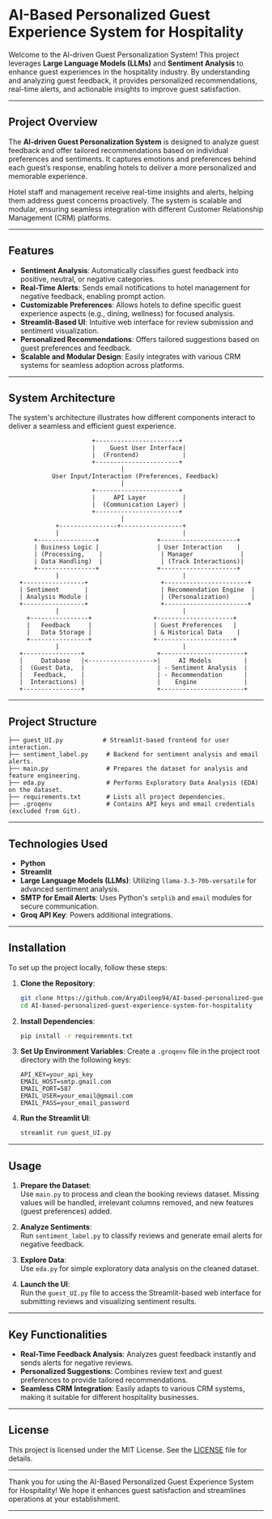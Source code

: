 # AI-Based Personalized Guest Experience System for Hospitality

Welcome to the AI-driven Guest Personalization System! This project leverages **Large Language Models (LLMs)** and **Sentiment Analysis** to enhance guest experiences in the hospitality industry. By understanding and analyzing guest feedback, it provides personalized recommendations, real-time alerts, and actionable insights to improve guest satisfaction.

---

## Project Overview

The **AI-driven Guest Personalization System** is designed to analyze guest feedback and offer tailored recommendations based on individual preferences and sentiments. It captures emotions and preferences behind each guest’s response, enabling hotels to deliver a more personalized and memorable experience.  

Hotel staff and management receive real-time insights and alerts, helping them address guest concerns proactively. The system is scalable and modular, ensuring seamless integration with different Customer Relationship Management (CRM) platforms.

---

## Features

- **Sentiment Analysis**: Automatically classifies guest feedback into positive, neutral, or negative categories.
- **Real-Time Alerts**: Sends email notifications to hotel management for negative feedback, enabling prompt action.
- **Customizable Preferences**: Allows hotels to define specific guest experience aspects (e.g., dining, wellness) for focused analysis.
- **Streamlit-Based UI**: Intuitive web interface for review submission and sentiment visualization.
- **Personalized Recommendations**: Offers tailored suggestions based on guest preferences and feedback.
- **Scalable and Modular Design**: Easily integrates with various CRM systems for seamless adoption across platforms.

---

## System Architecture

The system's architecture illustrates how different components interact to deliver a seamless and efficient guest experience.

```plaintext
                       +-----------------------+
                       |    Guest User Interface|
                       |  (Frontend)            |
                       +-----------------------+
                               |
            User Input/Interaction (Preferences, Feedback)
                               |
                       +-----------------------+
                       |     API Layer          |
                       |  (Communication Layer) |
                       +-----------------------+
                               |
             +----------------+-----------------+
             |                                  |
       +----------------+                +---------------------+
       | Business Logic |                | User Interaction    |
       | (Processing,    |                | Manager             |
       | Data Handling)  |                | (Track Interactions)|
       +----------------+                +---------------------+
             |                                  |
   +-----------------+                    +-----------------------+
   | Sentiment       |                    | Recommendation Engine  |
   | Analysis Module |                    | (Personalization)      |
   +-----------------+                    +-----------------------+
             |                                  |
     +----------------+                 +---------------------+
     |   Feedback     |                 | Guest Preferences   |
     |   Data Storage |                 | & Historical Data    |
     +----------------+                 +---------------------+
             |                                  |
   +----------------+                    +-----------------------+
   |     Database   |<------------------>|     AI Models         |
   |  (Guest Data,  |                    | - Sentiment Analysis  |
   |   Feedback,    |                    | - Recommendation      |
   |  Interactions) |                    |    Engine             |
   +----------------+                    +-----------------------+
```

---

## Project Structure

```plaintext
├── guest_UI.py           # Streamlit-based frontend for user interaction.
├── sentiment_label.py     # Backend for sentiment analysis and email alerts.
├── main.py                # Prepares the dataset for analysis and feature engineering.
├── eda.py                 # Performs Exploratory Data Analysis (EDA) on the dataset.
├── requirements.txt       # Lists all project dependencies.
├── .groqenv               # Contains API keys and email credentials (excluded from Git).
```

---

## Technologies Used

- **Python**  
- **Streamlit**  
- **Large Language Models (LLMs)**: Utilizing `llama-3.3-70b-versatile` for advanced sentiment analysis.  
- **SMTP for Email Alerts**: Uses Python's `smtplib` and `email` modules for secure communication.  
- **Groq API Key**: Powers additional integrations.  

---

## Installation

To set up the project locally, follow these steps:  

1. **Clone the Repository**:
   ```bash
   git clone https://github.com/AryaDileep94/AI-based-personalized-guest-experience-system-for-hospitality.git
   cd AI-based-personalized-guest-experience-system-for-hospitality
   ```

2. **Install Dependencies**:
   ```bash
   pip install -r requirements.txt
   ```

3. **Set Up Environment Variables**:
   Create a `.groqenv` file in the project root directory with the following keys:
   ```plaintext
   API_KEY=your_api_key
   EMAIL_HOST=smtp.gmail.com
   EMAIL_PORT=587
   EMAIL_USER=your_email@gmail.com
   EMAIL_PASS=your_email_password
   ```

4. **Run the Streamlit UI**:
   ```bash
   streamlit run guest_UI.py
   ```

---

## Usage

1. **Prepare the Dataset**:  
   Use `main.py` to process and clean the booking reviews dataset. Missing values will be handled, irrelevant columns removed, and new features (guest preferences) added.

2. **Analyze Sentiments**:  
   Run `sentiment_label.py` to classify reviews and generate email alerts for negative feedback.

3. **Explore Data**:  
   Use `eda.py` for simple exploratory data analysis on the cleaned dataset.

4. **Launch the UI**:  
   Run the `guest_UI.py` file to access the Streamlit-based web interface for submitting reviews and visualizing sentiment results.

---

## Key Functionalities

- **Real-Time Feedback Analysis**: Analyzes guest feedback instantly and sends alerts for negative reviews.  
- **Personalized Suggestions**: Combines review text and guest preferences to provide tailored recommendations.  
- **Seamless CRM Integration**: Easily adapts to various CRM systems, making it suitable for different hospitality businesses.  

---

## License

This project is licensed under the MIT License. See the [LICENSE](LICENSE) file for details.  

---

Thank you for using the AI-Based Personalized Guest Experience System for Hospitality! We hope it enhances guest satisfaction and streamlines operations at your establishment.

---


